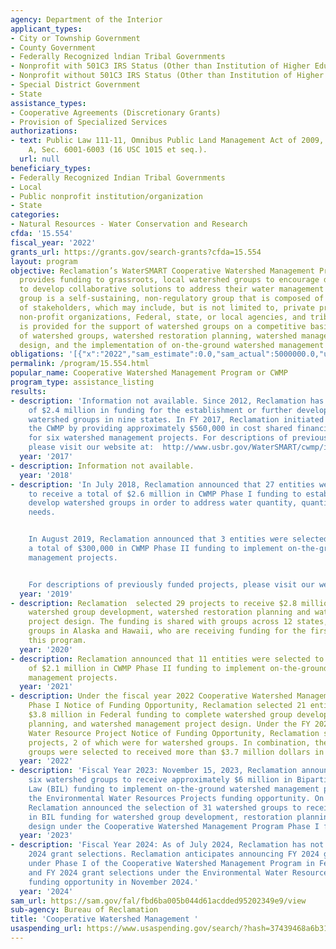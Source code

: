 ```yaml
---
agency: Department of the Interior
applicant_types:
- City or Township Government
- County Government
- Federally Recognized lndian Tribal Governments
- Nonprofit with 501C3 IRS Status (Other than Institution of Higher Education)
- Nonprofit without 501C3 IRS Status (Other than Institution of Higher Education)
- Special District Government
- State
assistance_types:
- Cooperative Agreements (Discretionary Grants)
- Provision of Specialized Services
authorizations:
- text: Public Law 111-11, Omnibus Public Land Management Act of 2009, Title VI, Subtitle
    A, Sec. 6001-6003 (16 USC 1015 et seq.).
  url: null
beneficiary_types:
- Federally Recognized Indian Tribal Governments
- Local
- Public nonprofit institution/organization
- State
categories:
- Natural Resources - Water Conservation and Research
cfda: '15.554'
fiscal_year: '2022'
grants_url: https://grants.gov/search-grants?cfda=15.554
layout: program
objective: Reclamation’s WaterSMART Cooperative Watershed Management Program (CWMP)
  provides funding to grassroots, local watershed groups to encourage diverse stakeholders
  to develop collaborative solutions to address their water management needs. A watershed
  group is a self-sustaining, non-regulatory group that is composed of a diverse array
  of stakeholders, which may include, but is not limited to, private property owners,
  non-profit organizations, Federal, state, or local agencies, and tribes. Funding
  is provided for the support of watershed groups on a competitive basis for the development
  of watershed groups, watershed restoration planning, watershed management project
  design, and the implementation of on-the-ground watershed management projects.
obligations: '[{"x":"2022","sam_estimate":0.0,"sam_actual":5000000.0,"usa_spending_actual":4091450.08},{"x":"2023","sam_estimate":0.0,"sam_actual":3500000.0,"usa_spending_actual":3500983.09},{"x":"2024","sam_estimate":28000000.0,"sam_actual":0.0,"usa_spending_actual":8063848.2}]'
permalink: /program/15.554.html
popular_name: Cooperative Watershed Management Program or CWMP
program_type: assistance_listing
results:
- description: 'Information not available. Since 2012, Reclamation has awarded a total
    of $2.4 million in funding for the establishment or further development of 30
    watershed groups in nine states. In FY 2017, Reclamation initiated Phase II of
    the CWMP by providing approximately $560,000 in cost shared financial assistance
    for six watershed management projects. For descriptions of previously funded projects,
    please visit our website at:  http://www.usbr.gov/WaterSMART/cwmp/index.html .'
  year: '2017'
- description: Information not available.
  year: '2018'
- description: 'In July 2018, Reclamation announced that 27 entities were selected
    to receive a total of $2.6 million in CWMP Phase I funding to establish or further
    develop watershed groups in order to address water quantity, quantity, and restoration
    needs.


    In August 2019, Reclamation announced that 3 entities were selected to receive
    a total of $300,000 in CWMP Phase II funding to implement on-the-ground watershed
    management projects.


    For descriptions of previously funded projects, please visit our website at:  http://www.usbr.gov/WaterSMART/cwmp/index.html.'
  year: '2019'
- description: Reclamation  selected 29 projects to receive $2.8 million to complete
    watershed group development, watershed restoration planning and watershed management
    project design. The funding is shared with groups across 12 states, including
    groups in Alaska and Hawaii, who are receiving funding for the first time through
    this program.
  year: '2020'
- description: Reclamation announced that 11 entities were selected to receive a total
    of $2.1 million in CWMP Phase II funding to implement on-the-ground watershed
    management projects.
  year: '2021'
- description: Under the fiscal year 2022 Cooperative Watershed Management Program
    Phase I Notice of Funding Opportunity, Reclamation selected 21 entities to receive
    $3.8 million in Federal funding to complete watershed group development, restoration
    planning, and watershed management project design. Under the FY 2022 Environmental
    Water Resource Project Notice of Funding Opportunity, Reclamation selected 27
    projects, 2 of which were for watershed groups. In combination, the two watershed
    groups were selected to received more than $3.7 million dollars in Federal funding.
  year: '2022'
- description: 'Fiscal Year 2023: November 15, 2023, Reclamation announced the selected
    six watershed groups to receive approximately $6 million in Bipartisan Infrastructure
    Law (BIL) funding to implement on-the-ground watershed management projects under
    the Environmental Water Resources Projects funding opportunity. On July 2, 2024,
    Reclamation announced the selection of 31 watershed groups to receive $8.9 million
    in BIL funding for watershed group development, restoration planning, and project
    design under the Cooperative Watershed Management Program Phase I funding opportunity.'
  year: '2023'
- description: 'Fiscal Year 2024: As of July 2024, Reclamation has not announced FY
    2024 grant selections. Reclamation anticipates announcing FY 2024 grant selections
    under Phase I of the Cooperative Watershed Management Program in February 2025
    and FY 2024 grant selections under the Environmental Water Resources Projects
    funding opportunity in November 2024.'
  year: '2024'
sam_url: https://sam.gov/fal/fbd6ba005b044d61acdded95202349e9/view
sub-agency: Bureau of Reclamation
title: 'Cooperative Watershed Management '
usaspending_url: https://www.usaspending.gov/search/?hash=37439468a6b31a6d3c4af25afeaeec68
---
```

